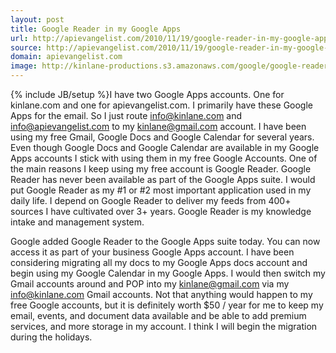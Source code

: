 ```yaml
---
layout: post
title: Google Reader in my Google Apps
url: http://apievangelist.com/2010/11/19/google-reader-in-my-google-apps/
source: http://apievangelist.com/2010/11/19/google-reader-in-my-google-apps/
domain: apievangelist.com
image: http://kinlane-productions.s3.amazonaws.com/google/google-reader-icons.jpg
---
```

{% include JB/setup %}I have two Google Apps accounts.  One for kinlane.com and one for apievangelist.com.  I primarily have these Google Apps for the email.  So I just route info@kinlane.com and info@apievangelist.com to my kinlane@gmail.com account.
I have been using my free Gmail, Google Docs and Google Calendar for several years.  Even though Google Docs and Google Calendar are available in my Google Apps accounts I stick with using them in my free Google Accounts.
One of the main reasons I keep using my free account is Google Reader.  Google Reader has never been available as part of the Google Apps suite.  I would put Google Reader as my #1 or #2 most important application used in my daily life.  I depend on Google Reader to deliver my feeds from 400+ sources I have cultivated over 3+ years.   Google Reader is my knowledge intake and management system.

Google added Google Reader to the Google Apps suite today.  You can now access it as part of your business Google Apps account.
I have been considering migrating all my docs to my Google Apps docs account and begin using my Google Calendar in my Google Apps.   I would then switch my Gmail accounts around and POP into my kinlane@gmail.com via my info@kinlane.com Gmail accounts.
Not that anything would happen to my free Google accounts, but it is definitely worth $50 / year for me to keep my email, events, and document data available and be able to add premium services, and more storage in my account.  I think I will begin the migration during the holidays.